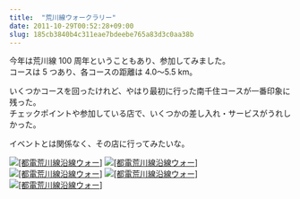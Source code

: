 ```yaml
---
title:  "荒川線ウォークラリー"
date: 2011-10-29T00:52:28+09:00
slug: 185cb3840b4c311eae7bdeebe765a83d3c0aa38b
---
```

今年は荒川線 100 周年ということもあり、参加してみました。  
コースは 5 つあり、各コースの距離は 4.0〜5.5 km。

いくつかコースを回ったけれど、やはり最初に行った南千住コースが一番印象に残った。  
チェックポイントや参加している店で、いくつかの差し入れ・サービスがうれしかった。


イベントとは関係なく、その店に行ってみたいな。

<a href="https://f.hatena.ne.jp/qtakamitsu/20111031213306"><img src="https://img.f.hatena.ne.jp/images/fotolife/q/qtakamitsu/20111031/20111031213306.jpg" alt="[都電荒川線沿線ウォー]"></a>
<a href="https://f.hatena.ne.jp/qtakamitsu/20111031213307"><img src="https://img.f.hatena.ne.jp/images/fotolife/q/qtakamitsu/20111031/20111031213307.jpg" alt="[都電荒川線沿線ウォー]"></a>
<a href="https://f.hatena.ne.jp/qtakamitsu/20111031213308"><img src="https://img.f.hatena.ne.jp/images/fotolife/q/qtakamitsu/20111031/20111031213308.jpg" alt="[都電荒川線沿線ウォー]"></a>
<a href="https://f.hatena.ne.jp/qtakamitsu/20111031213309"><img src="https://img.f.hatena.ne.jp/images/fotolife/q/qtakamitsu/20111031/20111031213309.jpg" alt="[都電荒川線沿線ウォー]"></a>
<a href="https://f.hatena.ne.jp/qtakamitsu/20111031213310"><img src="https://img.f.hatena.ne.jp/images/fotolife/q/qtakamitsu/20111031/20111031213310.jpg" alt="[都電荒川線沿線ウォー]"></a>
